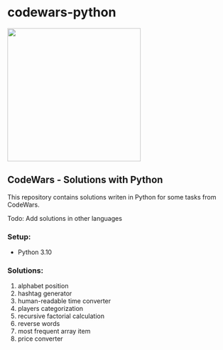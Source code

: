 # codewars-python

<img height="300" src="C:\Users\stefan.mastilak\Desktop\codewars1.png" width="300"/>

## CodeWars - Solutions with Python

This repository contains solutions writen in Python for some tasks from CodeWars.

Todo: Add solutions in other languages

### Setup:
* Python 3.10

### Solutions:
1) alphabet position
2) hashtag generator
3) human-readable time converter
4) players categorization
5) recursive factorial calculation
6) reverse words
7) most frequent array item
8) price converter

